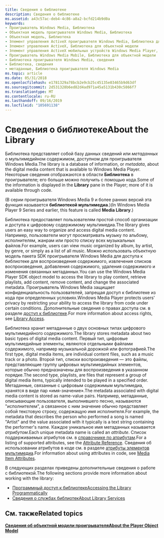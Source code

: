 ```yaml
---
title: Сведения о библиотеке
description: Сведения о библиотеке
ms.assetid: a43c57ac-deb4-4c86-a8a2-bcfd214b9d0a
keywords:
- Проигрыватель Windows Media, Библиотека
- Объектная модель проигрывателя Windows Media, Библиотека
- Объектная модель, Библиотека
- Элемент управления ActiveX проигрывателя Windows Media, Библиотека для объектной модели
- Элемент управления ActiveX, Библиотека для объектной модели
- Элемент управления ActiveX мобильных устройств Windows Media Player, Библиотека для объектной модели
- Проигрыватель Windows Media Mobile, Библиотека для объектной модели
- Библиотека проигрывателя Windows Media, сведения
- Библиотека, сведения
- метаданные, Библиотека проигрывателя Windows Media
ms.topic: article
ms.date: 05/31/2018
ms.openlocfilehash: e1781329a78bcb2e9cb25c45135e03465b9d63df
ms.sourcegitcommit: 2d531328b6ed82d4ad971a45a5131b430c5866f7
ms.translationtype: MT
ms.contentlocale: ru-RU
ms.lasthandoff: 09/16/2019
ms.locfileid: "105691138"
---
```

# <a name="about-the-library"></a><span data-ttu-id="1d5b0-113">Сведения о библиотеке</span><span class="sxs-lookup"><span data-stu-id="1d5b0-113">About the Library</span></span>

<span data-ttu-id="1d5b0-114">Библиотека представляет собой базу данных сведений или *метаданных* о мультимедийном содержимом, доступном для проигрывателя Windows Media.</span><span class="sxs-lookup"><span data-stu-id="1d5b0-114">The library is a database of information, or *metadata*, about the digital media content that is available to Windows Media Player.</span></span> <span data-ttu-id="1d5b0-115">Некоторые сведения отображаются в области **Библиотека** в проигрывателе; его больше можно получить с помощью кода.</span><span class="sxs-lookup"><span data-stu-id="1d5b0-115">Some of the information is displayed in the **Library** pane in the Player; more of it is available through code.</span></span>

<span data-ttu-id="1d5b0-116">(В серии проигрывателя Windows Media 9 и более ранних версий эта функция называется **библиотекой мультимедиа**.)</span><span class="sxs-lookup"><span data-stu-id="1d5b0-116">(In Windows Media Player 9 Series and earlier, this feature is called **Media Library**.)</span></span>

<span data-ttu-id="1d5b0-117">Библиотека предоставляет пользователям простой способ организации и доступа к цифровому содержимому мультимедиа.</span><span class="sxs-lookup"><span data-stu-id="1d5b0-117">The library gives users an easy way to organize and access digital media content.</span></span> <span data-ttu-id="1d5b0-118">Например, пользователи могут просматривать музыку по альбому, исполнителям, жанрам или просто списку всех музыкальных файлов.</span><span class="sxs-lookup"><span data-stu-id="1d5b0-118">For example, users can view music organized by album, by artist, by genre, or simply as a list of all music.</span></span> <span data-ttu-id="1d5b0-119">Можно использовать объектную модель пакета SDK проигрывателя Windows Media для доступа к библиотеке для воспроизведения содержимого, извлечения списков воспроизведения, добавления содержимого, удаления содержимого и изменения связанных метаданных.</span><span class="sxs-lookup"><span data-stu-id="1d5b0-119">You can use the Windows Media Player SDK object model to access the library to play content, retrieve playlists, add content, remove content, and change the associated metadata.</span></span> <span data-ttu-id="1d5b0-120">Проигрыватель Windows Media защищает конфиденциальность пользователей, запрещая доступ к библиотеке из кода при определенных условиях.</span><span class="sxs-lookup"><span data-stu-id="1d5b0-120">Windows Media Player protects users' privacy by restricting your ability to access the library from code under certain conditions.</span></span> <span data-ttu-id="1d5b0-121">Дополнительные сведения о правах доступа см. в разделе [доступ к библиотеке](library-access.md).</span><span class="sxs-lookup"><span data-stu-id="1d5b0-121">For more information about access rights, see [Library Access](library-access.md).</span></span>

<span data-ttu-id="1d5b0-122">Библиотека хранит метаданные о двух основных типах цифрового мультимедийного содержимого.</span><span class="sxs-lookup"><span data-stu-id="1d5b0-122">The library stores metadata about two basic types of digital media content.</span></span> <span data-ttu-id="1d5b0-123">Первый тип, цифровые мультимедийные элементы, являются отдельными файлами содержимого, например музыкальной дорожкой или фотографией.</span><span class="sxs-lookup"><span data-stu-id="1d5b0-123">The first type, digital media items, are individual content files, such as a music track or a photo.</span></span> <span data-ttu-id="1d5b0-124">Второй тип, списки воспроизведения — это файлы, представляющие группу цифровых мультимедийных элементов, которые обычно предназначены для воспроизведения в указанном порядке.</span><span class="sxs-lookup"><span data-stu-id="1d5b0-124">The second type, playlists, are files that represent a group of digital media items, typically intended to be played in a specified order.</span></span> <span data-ttu-id="1d5b0-125">Метаданные, связанные с цифровым содержимым мультимедиа, хранятся в виде пар «имя-значение».</span><span class="sxs-lookup"><span data-stu-id="1d5b0-125">The metadata associated with digital media content is stored as name-value pairs.</span></span> <span data-ttu-id="1d5b0-126">Например, метаданные, описывающие пользователя, выполнившего песню, называются "исполнителем", а связанное с ним значение обычно представляет собой текстовую строку, содержащую имя исполнителя.</span><span class="sxs-lookup"><span data-stu-id="1d5b0-126">For example, the metadata that describes the person who performed a song is named "Artist" and the value associated with it typically is a text string containing the performer's name.</span></span> <span data-ttu-id="1d5b0-127">Каждое уникальное имя метаданных называется *атрибутом*.</span><span class="sxs-lookup"><span data-stu-id="1d5b0-127">Each unique metadata name is called an *attribute*.</span></span> <span data-ttu-id="1d5b0-128">Список поддерживаемых атрибутов см. в [справочнике по атрибутам](attribute-reference.md).</span><span class="sxs-lookup"><span data-stu-id="1d5b0-128">For a listing of supported attributes, see the [Attribute Reference](attribute-reference.md).</span></span> <span data-ttu-id="1d5b0-129">Сведения об использовании атрибутов в коде см. в разделе [атрибуты элементов мультимедиа](media-item-attributes.md).</span><span class="sxs-lookup"><span data-stu-id="1d5b0-129">For information about using attributes in code, see [Media Item Attributes](media-item-attributes.md).</span></span>

<span data-ttu-id="1d5b0-130">В следующих разделах приведены дополнительные сведения о работе с библиотекой.</span><span class="sxs-lookup"><span data-stu-id="1d5b0-130">The following sections provide more information about working with the library:</span></span>

-   [<span data-ttu-id="1d5b0-131">Программный доступ к библиотеке</span><span class="sxs-lookup"><span data-stu-id="1d5b0-131">Accessing the Library Programmatically</span></span>](accessing-the-library-programmatically.md)
-   [<span data-ttu-id="1d5b0-132">Сведения о службах библиотек</span><span class="sxs-lookup"><span data-stu-id="1d5b0-132">About Library Services</span></span>](about-library-services.md)

## <a name="related-topics"></a><span data-ttu-id="1d5b0-133">См. также</span><span class="sxs-lookup"><span data-stu-id="1d5b0-133">Related topics</span></span>

<dl> <dt>

[<span data-ttu-id="1d5b0-134">**Сведения об объектной модели проигрывателя**</span><span class="sxs-lookup"><span data-stu-id="1d5b0-134">**About the Player Object Model**</span></span>](about-the-player-object-model.md)
</dt> </dl>

 

 




